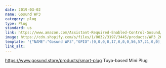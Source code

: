 ```yaml
---
date: 2019-03-02
name: Gosund WP3
category: plug
type: Plug
standard: us
link: https://www.amazon.com/Assistant-Required-Enabled-Control-Gosund/dp/B072ZX8RTZ
image: https://cdn.shopify.com/s/files/1/0032/3197/3445/products/WP3_2048x2048.jpg?v=1550039409
template: '{"NAME":"Gosund WP3","GPIO":[0,0,0,0,17,0,0,0,56,57,21,0,0],"FLAG":0,"BASE":18}' 
link_alt: 
---
```

https://www.gosund.store/products/smart-plug
Tuya-based Mini Plug





